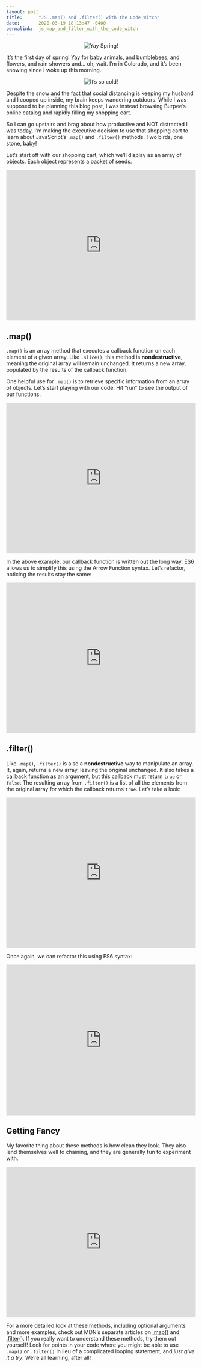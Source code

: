 ```yaml
---
layout: post
title:      "JS .map() and .filter() with the Code Witch"
date:       2020-03-19 18:13:47 -0400
permalink:  js_map_and_filter_with_the_code_witch
---
```



<center>

<img src='https://media.giphy.com/media/oNPfwCas8wM0sItsJz/giphy.gif' alt="Yay Spring!"/>

</center>

It’s the first day of spring! Yay for baby animals, and bumblebees, and flowers, and rain showers and… oh, wait. I’m in Colorado, and it’s been snowing since I woke up this morning.

<center>

<img src='https://media.giphy.com/media/QPlE9bpGPRwHe/giphy.gif' alt="It’s so cold!"/>

</center>

Despite the snow and the fact that social distancing is keeping my husband and I cooped up inside, my brain keeps wandering outdoors. While I was supposed to be planning this blog post, I was instead browsing Burpee’s online catalog and rapidly filling my shopping cart. 

So I can go upstairs and brag about how productive and NOT distracted I was today, I’m making the executive decision to use that shopping cart to learn about JavaScript’s `.map()` and `.filter()` methods. Two birds, one stone, baby!

Let’s start off with our shopping cart, which we’ll display as an array of objects. Each object represents a packet of seeds.

<iframe height="400px" width="100%" src="https://repl.it/@MrsAud/Spring-Setup?lite=true" scrolling="no" frameborder="no" allowtransparency="true" allowfullscreen="true" sandbox="allow-forms allow-pointer-lock allow-popups allow-same-origin allow-scripts allow-modals"></iframe>


## .map()

`.map()` is an array method that executes a callback function on each element of a given array. Like `.slice()`, this method is **nondestructive**, meaning the original array will remain unchanged. It returns a new array, populated by the results of the callback function. 

One helpful use for `.map()` is to retrieve specific information from an array of objects. Let’s start playing with our code. Hit “run” to see the output of our functions.

<iframe height="400px" width="100%" src="https://repl.it/@MrsAud/Spring-map?lite=true" scrolling="no" frameborder="no" allowtransparency="true" allowfullscreen="true" sandbox="allow-forms allow-pointer-lock allow-popups allow-same-origin allow-scripts allow-modals"></iframe>

In the above example, our callback function is written out the long way. ES6 allows us to simplify this using the Arrow Function syntax. Let’s refactor, noticing the results stay the same:

<iframe height="400px" width="100%" src="https://repl.it/@MrsAud/Spring-map-refactored?lite=true" scrolling="no" frameborder="no" allowtransparency="true" allowfullscreen="true" sandbox="allow-forms allow-pointer-lock allow-popups allow-same-origin allow-scripts allow-modals"></iframe>


## .filter()

Like `.map()`, `.filter()` is also a **nondestructive** way to manipulate an array. It, again, returns a new array, leaving the original unchanged. It also takes a callback function as an argument, but this callback must return `true` or `false`. The resulting array from `.filter()` is a list of all the elements from the original array for which the callback returns `true`. Let’s take a look:

<iframe height="400px" width="100%" src="https://repl.it/@MrsAud/Spring-filter?lite=true" scrolling="no" frameborder="no" allowtransparency="true" allowfullscreen="true" sandbox="allow-forms allow-pointer-lock allow-popups allow-same-origin allow-scripts allow-modals"></iframe>

Once again, we can refactor this using ES6 syntax:

<iframe height="400px" width="100%" src="https://repl.it/@MrsAud/Spring-filter-refactored?lite=true" scrolling="no" frameborder="no" allowtransparency="true" allowfullscreen="true" sandbox="allow-forms allow-pointer-lock allow-popups allow-same-origin allow-scripts allow-modals"></iframe>


## Getting Fancy

My favorite thing about these methods is how clean they look. They also lend themselves well to chaining, and they are generally fun to experiment with.

<iframe height="400px" width="100%" src="https://repl.it/@MrsAud/Spring-advanced?lite=true" scrolling="no" frameborder="no" allowtransparency="true" allowfullscreen="true" sandbox="allow-forms allow-pointer-lock allow-popups allow-same-origin allow-scripts allow-modals"></iframe>

For a more detailed look at these methods, including optional arguments and more examples, check out MDN’s separate articles on [.map()](https://developer.mozilla.org/en-US/docs/Web/JavaScript/Reference/Global_Objects/Array/map) and [.filter()](https://developer.mozilla.org/en-US/docs/Web/JavaScript/Reference/Global_Objects/Array/filter). If you really want to understand these methods, try them out yourself! Look for points in your code where you might be able to use `.map()` or `.filter()` in lieu of a complicated looping statement, and _just give it a try_. We’re all learning, after all!
